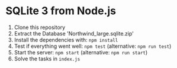 # SQLite 3 from Node.js

1. Clone this repository
2. Extract the Database 'Northwind_large.sqlite.zip'
3. Install the dependencies with: ```npm install```
4. Test if everything went well: ```npm test``` (alternative: ```npm run test```)
5. Start the server: ```npm start``` (alternative: ```npm run start```)
6. Solve the tasks in ```index.js```
